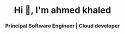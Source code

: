 <h1 align="center">Hi 👋, I'm ahmed khaled</h1>
<h3 align="center">Principal Software Engineer | Cloud developer</h3>
